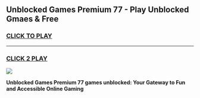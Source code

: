
## Unblocked Games Premium 77 - Play Unblocked Gmaes & Free
<h3>
<a href="https://news.freeplayer.one?title=Unblocked_Games_Premium_77&ref=16F">CLICK TO PLAY</a></h3>
<hr>

<h3>
<a href="https://news.freeplayer.one?title=Unblocked_Games_Premium_77&ref=16F">CLICK 2 PLAY</a>
  
</h3>

<a href="https://news.freeplayer.one?title=Unblocked_Games_Premium_77&ref=16F/"><img src="https://clearcache.store/games.png"></a>


**Unblocked Games Premium 77 games unblocked: Your Gateway to Fun and Accessible Online Gaming**
